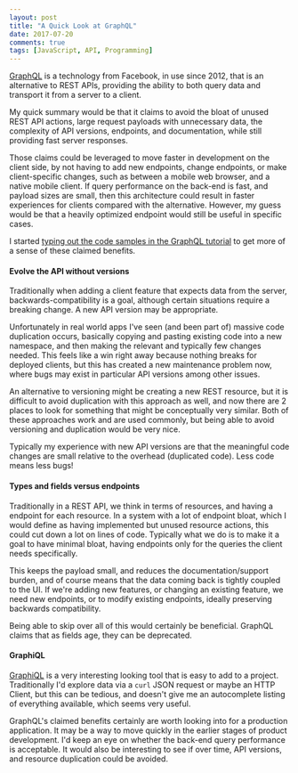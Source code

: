 ```yaml
---
layout: post
title: "A Quick Look at GraphQL"
date: 2017-07-20
comments: true
tags: [JavaScript, API, Programming]
---
```


[GraphQL](http://graphql.org/) is a technology from Facebook, in use since 2012, that is an alternative to REST APIs, providing the ability to both query data and transport it from a server to a client.

My quick summary would be that it claims to avoid the bloat of unused REST API actions, large request payloads with unnecessary data, the complexity of API versions, endpoints, and documentation, while still providing fast server responses.

Those claims could be leveraged to move faster in development on the client side, by not having to add new endpoints, change endpoints, or make client-specific changes, such as between a mobile web browser, and a native mobile client. If query performance on the back-end is fast, and payload sizes are small, then this architecture could result in faster experiences for clients compared with the alternative. However, my guess would be that a heavily optimized endpoint would still be useful in specific cases.

I started [typing out the code samples in the GraphQL tutorial](https://github.com/andyatkinson/graphql-demo) to get more of a sense of these claimed benefits.

#### Evolve the API without versions

Traditionally when adding a client feature that expects data from the server, backwards-compatibility is a goal, although certain situations require a breaking change. A new API version may be appropriate.

Unfortunately in real world apps I've seen (and been part of) massive code duplication occurs, basically copying and pasting existing code into a new namespace, and then making the relevant and typically few changes needed. This feels like a win right away because nothing breaks for deployed clients, but this has created a new maintenance problem now, where bugs may exist in particular API versions among other issues.

An alternative to versioning might be creating a new REST resource, but it is difficult to avoid duplication with this approach as well, and now there are 2 places to look for something that might be conceptually very similar. Both of these approaches work and are used commonly, but being able to avoid versioning and duplication would be very nice.

Typically my experience with new API versions are that the meaningful code changes are small relative to the overhead (duplicated code). Less code means less bugs!

#### Types and fields versus endpoints

Traditionally in a REST API, we think in terms of resources, and having a endpoint for each resource. In a system with a lot of endpoint bloat, which I would define as having implemented but unused resource actions, this could cut down a lot on lines of code. Typically what we do is to make it a goal to have minimal bloat, having endpoints only for the queries the client needs specifically.

This keeps the payload small, and reduces the documentation/support burden, and of course means that the data coming back is tightly coupled to the UI. If we're adding new features, or changing an existing feature, we need new endpoints, or to modify existing endpoints, ideally preserving backwards compatibility.

Being able to skip over all of this would certainly be beneficial. GraphQL claims that as fields age, they can be deprecated.


#### GraphiQL

[GraphiQL](https://github.com/graphql/graphiql) is a very interesting looking tool that is easy to add to a project. Traditionally I'd explore data via a `curl` JSON request or maybe an HTTP Client, but this can be tedious, and doesn't give me an autocomplete listing of everything available, which seems very useful.


GraphQL's claimed benefits certainly are worth looking into for a production application. It may be a way to move quickly in the earlier stages of product development. I'd keep an eye on whether the back-end query performance is acceptable. It would also be interesting to see if over time, API versions, and resource duplication could be avoided.
